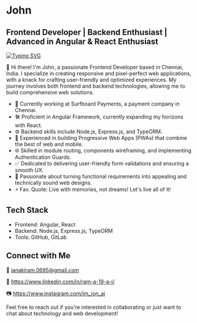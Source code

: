 # John

## Frontend Developer | Backend Enthusiast | Advanced in Angular & React Enthusiast

[![Typing SVG](https://readme-typing-svg.herokuapp.com?font=Lexend&weight=800&size=32&duration=3000&pause=1000&vCenter=true&width=435&lines=Front+End+Developer;Website+Designer;React+Enthusiast;Backend+Enthusiast)](https://git.io/typing-svg)

👋 Hi there! I'm John, a passionate Frontend Developer based in Chennai, India. I specialize in creating responsive and pixel-perfect web applications, with a knack for crafting user-friendly and optimized experiences. My journey involves both frontend and backend technologies, allowing me to build comprehensive web solutions.

- 💼 Currently working at Surfboard Payments, a payment company in Chennai.
- 🛠️ Proficient in Angular Framework, currently expanding my horizons with React.
- ⚙️ Backend skills include Node.js, Express.js, and TypeORM.
- 🚀 Experienced in building Progressive Web Apps (PWAs) that combine the best of web and mobile.
- 🌐 Skilled in module routing, components wireframing, and implementing Authentication Guards.
- ✅ Dedicated to delivering user-friendly form validations and ensuring a smooth UX.
- 🎨 Passionate about turning functional requirements into appealing and technically sound web designs.
- ⚡ Fav. Quote: Live with memories, not dreams! Let's live all of it! 

## Tech Stack

- Frontend: Angular, React
- Backend: Node.js, Express.js, TypeORM
- Tools: GitHub, GitLab

## Connect with Me

📧 janakiram.0695@gmail.com

🔗 https://www.linkedin.com/in/ram-a-19-a-j/

📷 https://www.instagram.com/im_jon_aj

Feel free to reach out if you're interested in collaborating or just want to chat about technology and web development!
